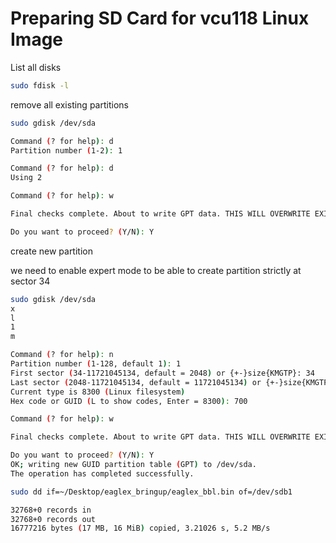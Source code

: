 # Preparing SD Card for vcu118 Linux Image



List all disks

```bash
sudo fdisk -l
```



remove all existing partitions

```bash
sudo gdisk /dev/sda

Command (? for help): d
Partition number (1-2): 1

Command (? for help): d
Using 2

Command (? for help): w

Final checks complete. About to write GPT data. THIS WILL OVERWRITE EXISTING PARTITIONS!!

Do you want to proceed? (Y/N): Y
```



create new partition

we need to enable expert mode to be able to create partition strictly at sector 34

```bash
sudo gdisk /dev/sda
x
l
1
m

Command (? for help): n
Partition number (1-128, default 1): 1
First sector (34-11721045134, default = 2048) or {+-}size{KMGTP}: 34
Last sector (2048-11721045134, default = 11721045134) or {+-}size{KMGTP}: 65536
Current type is 8300 (Linux filesystem)
Hex code or GUID (L to show codes, Enter = 8300): 700

Command (? for help): w

Final checks complete. About to write GPT data. THIS WILL OVERWRITE EXISTING PARTITIONS!!

Do you want to proceed? (Y/N): Y
OK; writing new GUID partition table (GPT) to /dev/sda.
The operation has completed successfully.

```



```bash
sudo dd if=~/Desktop/eaglex_bringup/eaglex_bbl.bin of=/dev/sdb1

32768+0 records in
32768+0 records out
16777216 bytes (17 MB, 16 MiB) copied, 3.21026 s, 5.2 MB/s

```









